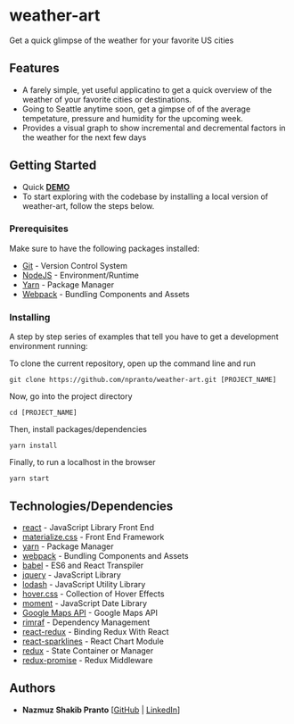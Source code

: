 # weather-art

Get a quick glimpse of the weather for your favorite US cities


## Features
* A farely simple, yet useful applicatino to get a quick overview of the weather of your favorite cities or destinations.
* Going to Seattle anytime soon, get a gimpse of of the average tempetature, pressure and humidity for the upcoming week. 
* Provides a visual graph to show incremental and decremental factors in the weather for the next few days

## Getting Started
* Quick [**DEMO**](http://weatherart.surge.sh/)
* To start exploring with the codebase by installing a local version of weather-art, follow the steps below.



### Prerequisites
Make sure to have the following packages installed:
* [Git](https://git-scm.com/) - Version Control System
* [NodeJS](https://nodejs.org/en/) - Environment/Runtime
* [Yarn](https://yarnpkg.com/en/) - Package Manager
* [Webpack](https://webpack.js.org/) - Bundling Components and Assets

### Installing

A step by step series of examples that tell you have to get a development environment running:

To clone the current repository, open up the command line and run 

```
git clone https://github.com/npranto/weather-art.git [PROJECT_NAME]
```

Now, go into the project directory

```
cd [PROJECT_NAME]
```

Then, install packages/dependencies

```
yarn install
```

Finally, to run a localhost in the browser

```
yarn start
```

## Technologies/Dependencies

* [react](https://facebook.github.io/react/) - JavaScript Library Front End
* [materialize.css](http://materializecss.com/) - Front End Framework
* [yarn](https://yarnpkg.com/en/) - Package Manager
* [webpack](https://webpack.js.org/) - Bundling Components and Assets
* [babel](https://babeljs.io/) - ES6 and React Transpiler
* [jquery](https://jquery.com/) - JavaScript Library
* [lodash](https://lodash.com/) - JavaScript Utility Library
* [hover.css](http://materializecss.com/) - Collection of Hover Effects
* [moment](https://momentjs.com/) - JavaScript Date Library
* [Google Maps API](https://developers.google.com/maps/documentation/javascript/adding-a-google-map) - Google Maps API
* [rimraf](https://www.npmjs.com/package/@alexbinary/rimraf) - Dependency Management
* [react-redux](https://github.com/reactjs/react-redux) - Binding Redux With React
* [react-sparklines](https://momentjs.com/) - React Chart Module
* [redux](https://momentjs.com/) - State Container or Manager
* [redux-promise](https://momentjs.com/) - Redux Middleware 




## Authors

* **Nazmuz Shakib Pranto** [[GitHub](https://github.com/npranto) | [LinkedIn](https://www.linkedin.com/in/npranto/)]

